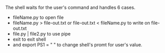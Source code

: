 The shell waits for the user's command and handles 6 cases.
 - fileName.py to open file
 - fileName.py > file-out.txt or file-out.txt < fileName.py to write on file-out.txt
 - file.py | file2.py to use pipe
 - exit to exit shell
 - and export PS1 = " " to change shell's promt for user's value.
     
     
     
